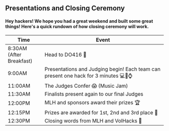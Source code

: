 ## Presentations and Closing Ceremony

#### Hey hackers! We hope you had a great weekend and built some great things! Here's a quick rundown of how closing ceremony will work. 

| Time  | Event  |  
|---|---|
| 8:30AM<br>(After Breakfast) | Head to DO416 🚶 |
| 9:00AM | Presentations and Judging begin! Each team can present one hack for 3 minutes 💻📱⌚️ |
| 11:00AM | The Judges Confer 😱 (Music Jam)  |
| 11:30AM | Finalists present again to our final Judges |
| 12:00PM | MLH and sponsors award their prizes 🏆 |
| 12:15PM | Prizes are awarded for 1st, 2nd and 3rd place 🏅 |
| 12:30PM | Closing words from MLH and VolHacks 👋 |
